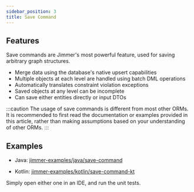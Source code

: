```yaml
---
sidebar_position: 3  
title: Save Command
---
```


## Features

Save commands are Jimmer's most powerful feature, used for saving arbitrary graph structures.

-   Merge data using the database's native upsert capabilities
-   Multiple objects at each level are handled using batch DML operations
-   Automatically translates constraint violation exceptions
-   Saved objects at any level can be incomplete
-   Can save either entities directly or input DTOs

:::caution
The usage of save commands is different from most other ORMs. It is recommended to first read the documentation or examples provided in this article, rather than making assumptions based on your understanding of other ORMs.
:::

## Examples

-   Java: [jimmer-examples/java/save-command](https://github.com/babyfish-ct/jimmer-examples/tree/main/java/save-command) 

-   Kotlin: [jimmer-examples/kotlin/save-command-kt](https://github.com/babyfish-ct/jimmer-examples/tree/main/kotlin/save-command-kt)

Simply open either one in an IDE, and run the unit tests.
